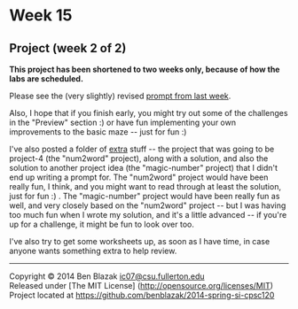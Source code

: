 # Week 15

## Project (week 2 of 2)

**This project has been shortened to two weeks only, because of how the labs
are scheduled.**

Please see the (very slightly) revised [prompt from last week](../week-14).

Also, I hope that if you finish early, you might try out some of the challenges
in the "Preview" section :) or have fun implementing your own improvements to
the basic maze -- just for fun :)

I've also posted a folder of [extra](../extra) stuff -- the project that was
going to be project-4 (the "num2word" project), along with a solution, and also
the solution to another project idea (the "magic-number" project) that I didn't
end up writing a prompt for.  The "num2word" project would have been really
fun, I think, and you might want to read through at least the solution, just
for fun :) .  The "magic-number" project would have been really fun as well,
and very closely based on the "num2word" project -- but I was having too much
fun when I wrote my solution, and it's a little advanced -- if you're up for a
challenge, it might be fun to look over too.

I've also try to get some worksheets up, as soon as I have time, in case anyone
wants something extra to help review.



-------------------------------------------------------------------------------

Copyright &copy; 2014 Ben Blazak <ic07@csu.fullerton.edu>  
Released under [The MIT License] (http://opensource.org/licenses/MIT)  
Project located at <https://github.com/benblazak/2014-spring-si-cpsc120>

